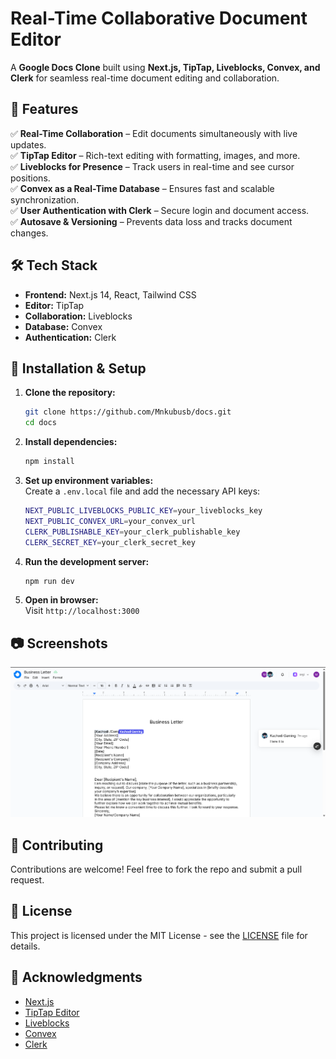 # Real-Time Collaborative Document Editor

A **Google Docs Clone** built using **Next.js, TipTap, Liveblocks, Convex, and Clerk** for seamless real-time document editing and collaboration.

## 🚀 Features

✅ **Real-Time Collaboration** – Edit documents simultaneously with live updates.  
✅ **TipTap Editor** – Rich-text editing with formatting, images, and more.  
✅ **Liveblocks for Presence** – Track users in real-time and see cursor positions.  
✅ **Convex as a Real-Time Database** – Ensures fast and scalable synchronization.  
✅ **User Authentication with Clerk** – Secure login and document access.  
✅ **Autosave & Versioning** – Prevents data loss and tracks document changes.  

## 🛠 Tech Stack

- **Frontend:** Next.js 14, React, Tailwind CSS  
- **Editor:** TipTap  
- **Collaboration:** Liveblocks  
- **Database:** Convex  
- **Authentication:** Clerk  

## 📌 Installation & Setup

1. **Clone the repository:**  
   ```sh
   git clone https://github.com/Mnkubusb/docs.git
   cd docs
   ```
2. **Install dependencies:**  
   ```sh
   npm install
   ```
3. **Set up environment variables:**  
   Create a `.env.local` file and add the necessary API keys:
   ```sh
   NEXT_PUBLIC_LIVEBLOCKS_PUBLIC_KEY=your_liveblocks_key
   NEXT_PUBLIC_CONVEX_URL=your_convex_url
   CLERK_PUBLISHABLE_KEY=your_clerk_publishable_key
   CLERK_SECRET_KEY=your_clerk_secret_key
   ```
4. **Run the development server:**  
   ```sh
   npm run dev
   ```
5. **Open in browser:**  
   Visit `http://localhost:3000`

## 📷 Screenshots

![Demo](/public/demo.png)

## 🤝 Contributing

Contributions are welcome! Feel free to fork the repo and submit a pull request.

## 📜 License

This project is licensed under the MIT License - see the [LICENSE](LICENSE) file for details.

## 🌟 Acknowledgments

- [Next.js](https://nextjs.org/)
- [TipTap Editor](https://tiptap.dev/)
- [Liveblocks](https://liveblocks.io/)
- [Convex](https://convex.dev/)
- [Clerk](https://clerk.dev/)

